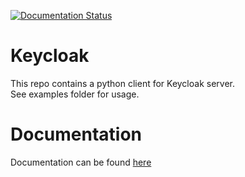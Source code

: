 [![Documentation Status](https://readthedocs.org/projects/keycloak-client/badge/?version=latest)](https://keycloak-client.readthedocs.io/en/latest/?badge=latest)

# Keycloak

This repo contains a python client for Keycloak server.  
See examples folder for usage.

# Documentation

Documentation can be found [here](https://keycloak-client.readthedocs.io)
